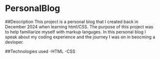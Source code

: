 # PersonalBlog

##Description 
This project is a personal blog that I created back in December 2024 when learning html/CSS. The purpose of this project was to help familiarize myself with markup languges. In this personal blog I speak about my coding experience and the journey I was on in beocming a devloper. 

##Technologies used
-HTML
-CSS
